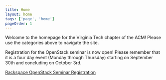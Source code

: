```yaml
---
title: Home
layout: home
tags: ['page', 'home']
pageOrder: 1
---
```


Welcome to the homepage for the Virginia Tech chapter of the ACM! Please 
use the categories above to navigate the site.

Registration for the OpenStack seminar is now open! Please remember that it is
a four day event (Monday through Thursday) starting on September 30th and
concluding on October 3rd.

[Rackspace OpenStack Seminar Registration](http://goo.gl/52FrH9)

